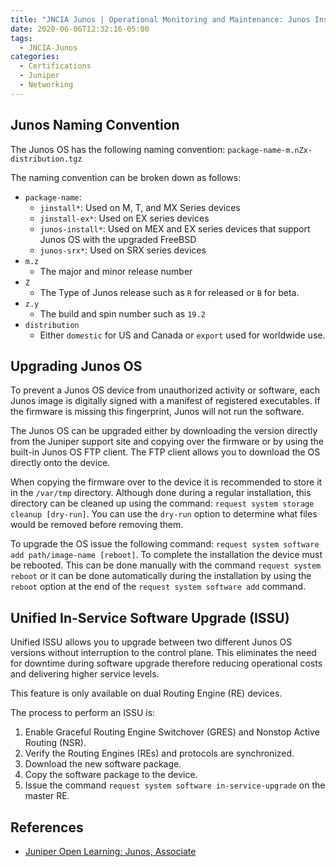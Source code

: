 ```yaml
---
title: "JNCIA Junos | Operational Monitoring and Maintenance: Junos Installation and Upgrade"
date: 2020-06-06T12:32:16-05:00
tags:
  - JNCIA-Junos
categories:
  - Certifications
  - Juniper
  - Networking
---
```

## Junos Naming Convention
The Junos OS has the following naming convention: `package-name-m.nZx-distribution.tgz`

The naming convention can be broken down as follows:

  * `package-name`:
    * `jinstall*`: Used on M, T, and MX Series devices
    * `jinstall-ex*`: Used on EX series devices
    * `junos-install*`: Used on MEX and EX series devices that support Junos OS with the upgraded FreeBSD
    * `junos-srx*`: Used on SRX series devices
  * `m.z`
    * The major and minor release number
  * `Z`
    * The Type of Junos release such as `R` for released or `B` for beta.
  * `z.y`
    * The build and spin number such as `19.2`
  * `distribution`
    * Either `domestic` for US and Canada or `export` used for worldwide use.

## Upgrading Junos OS
To prevent a Junos OS device from unauthorized activity or software, each Junos image is digitally signed with a manifest of registered executables. If the firmware is missing this fingerprint, Junos will not run the software.


The Junos OS can be upgraded either by downloading the version directly from the Juniper support site and copying over the firmware or by using the built-in Junos OS FTP client. The FTP client allows you to download the OS directly onto the device.

When copying the firmware over to the device it is recommended to store it in the `/var/tmp` directory. Although done during a regular installation, this directory can be cleaned up using the command: `request system storage cleanup [dry-run]`. You can use the `dry-run` option to determine what files would be removed before removing them.

To upgrade the OS issue the following command: `request system software add path/image-name [reboot]`. To complete the installation the device must be rebooted. This can be done manually with the command `request system reboot` or it can be done automatically during the installation by using the `reboot` option at the end of the `request system software add` command.

## Unified In-Service Software Upgrade (ISSU)
Unified ISSU allows you to upgrade between two different Junos OS versions without interruption to the control plane. This eliminates the need for downtime during software upgrade therefore reducing operational costs and delivering higher service levels.

This feature is only available on dual Routing Engine (RE) devices.

The process to perform an ISSU is:

  1. Enable Graceful Routing Engine Switchover (GRES) and Nonstop Active Routing (NSR).
  2. Verify the Routing Engines (REs) and protocols are synchronized.
  3. Download the new software package.
  4. Copy the software package to the device.
  5. Issue the command `request system software in-service-upgrade` on the master RE.

## References
  * [Juniper Open Learning: Junos, Associate](https://cloud.contentraven.com/junosgenius/learningpath-detail/1004/3/0/1)